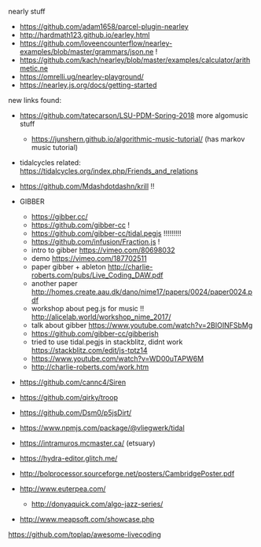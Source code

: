 nearly stuff
- https://github.com/adam1658/parcel-plugin-nearley
- http://hardmath123.github.io/earley.html
- https://github.com/loveencounterflow/nearley-examples/blob/master/grammars/json.ne !
- https://github.com/kach/nearley/blob/master/examples/calculator/arithmetic.ne
- https://omrelli.ug/nearley-playground/
- https://nearley.js.org/docs/getting-started

new links found:

- https://github.com/tatecarson/LSU-PDM-Spring-2018 more algomusic stuff
  - https://junshern.github.io/algorithmic-music-tutorial/ (has markov music tutorial)

- tidalcycles related: https://tidalcycles.org/index.php/Friends_and_relations

- https://github.com/Mdashdotdashn/krill !!
- GIBBER
  - https://gibber.cc/
  - https://github.com/gibber-cc !
  - https://github.com/gibber-cc/tidal.pegjs !!!!!!!!!
  - https://github.com/infusion/Fraction.js !
  - intro to gibber https://vimeo.com/80698032
  - demo https://vimeo.com/187702511
  - paper gibber + ableton http://charlie-roberts.com/pubs/Live_Coding_DAW.pdf
  - another paper http://homes.create.aau.dk/dano/nime17/papers/0024/paper0024.pdf
  - workshop about peg.js for music !! http://alicelab.world/workshop_nime_2017/
  - talk about gibber https://www.youtube.com/watch?v=2BIOINFSbMg
  - https://github.com/gibber-cc/gibberish
  - tried to use tidal.pegjs in stackblitz, didnt work https://stackblitz.com/edit/js-tptz14
  - https://www.youtube.com/watch?v=WD00uTAPW6M
  - http://charlie-roberts.com/work.htm
- https://github.com/cannc4/Siren
- https://github.com/qirky/troop
- https://github.com/Dsm0/p5jsDirt/
- https://www.npmjs.com/package/@vliegwerk/tidal
- https://intramuros.mcmaster.ca/ (etsuary)
- https://hydra-editor.glitch.me/
- http://bolprocessor.sourceforge.net/posters/CambridgePoster.pdf
- http://www.euterpea.com/
  - http://donyaquick.com/algo-jazz-series/
- http://www.meapsoft.com/showcase.php

https://github.com/toplap/awesome-livecoding